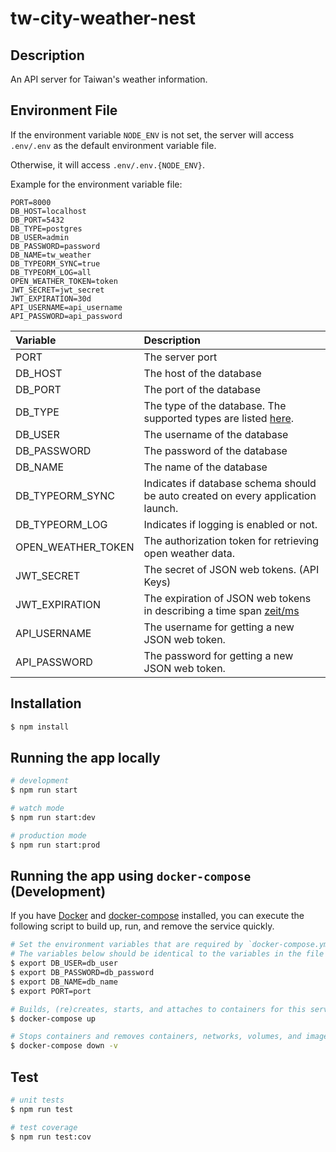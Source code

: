 # tw-city-weather-nest

## Description

An API server for Taiwan's weather information.

## Environment File

If the environment variable `NODE_ENV` is not set, the server will access `.env/.env` as the default environment variable file.

Otherwise, it will access `.env/.env.{NODE_ENV}`.

Example for the environment variable file:

```
PORT=8000
DB_HOST=localhost
DB_PORT=5432
DB_TYPE=postgres
DB_USER=admin
DB_PASSWORD=password
DB_NAME=tw_weather
DB_TYPEORM_SYNC=true
DB_TYPEORM_LOG=all
OPEN_WEATHER_TOKEN=token
JWT_SECRET=jwt_secret
JWT_EXPIRATION=30d
API_USERNAME=api_username
API_PASSWORD=api_password
```

| Variable           | Description                                                                                                                         |
| :----------------- | :---------------------------------------------------------------------------------------------------------------------------------- |
| PORT               | The server port                                                                                                                     |
| DB_HOST            | The host of the database                                                                                                            |
| DB_PORT            | The port of the database                                                                                                            |
| DB_TYPE            | The type of the database. The supported types are listed [here](https://typeorm.io/#/connection-options/common-connection-options). |
| DB_USER            | The username of the database                                                                                                        |
| DB_PASSWORD        | The password of the database                                                                                                        |
| DB_NAME            | The name of the database                                                                                                            |
| DB_TYPEORM_SYNC    | Indicates if database schema should be auto created on every application launch.                                                    |
| DB_TYPEORM_LOG     | Indicates if logging is enabled or not.                                                                                             |
| OPEN_WEATHER_TOKEN | The authorization token for retrieving open weather data.                                                                           |
| JWT_SECRET         | The secret of JSON web tokens. (API Keys)                                                                                           |
| JWT_EXPIRATION     | The expiration of JSON web tokens in describing a time span [zeit/ms](https://github.com/vercel/ms)                                 |
| API_USERNAME       | The username for getting a new JSON web token.                                                                                      |
| API_PASSWORD       | The password for getting a new JSON web token.                                                                                      |

## Installation

```bash
$ npm install
```

## Running the app locally

```bash
# development
$ npm run start

# watch mode
$ npm run start:dev

# production mode
$ npm run start:prod
```

## Running the app using `docker-compose` (Development)

If you have [Docker](https://www.docker.com/) and [docker-compose](https://docs.docker.com/compose/) installed, you can execute the following script to build up, run, and remove the service quickly.

```bash
# Set the environment variables that are required by `docker-compose.yml`.
# The variables below should be identical to the variables in the file `.env/.env`.
$ export DB_USER=db_user
$ export DB_PASSWORD=db_password
$ export DB_NAME=db_name
$ export PORT=port

# Builds, (re)creates, starts, and attaches to containers for this service.
$ docker-compose up

# Stops containers and removes containers, networks, volumes, and images created by `up`.
$ docker-compose down -v
```

## Test

```bash
# unit tests
$ npm run test

# test coverage
$ npm run test:cov
```
